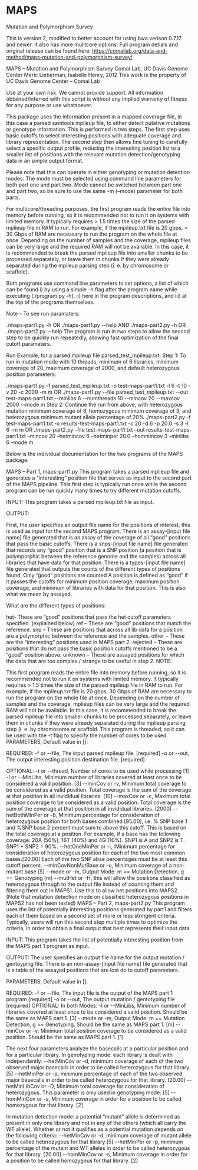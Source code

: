 # MAPS
Mutation and Polymorphism Survey

This is version 2, modified to better account for using bwa verison 0.7.17 and newer. It also has more mulitcore options. Full program detials and original release can be found here: https://comailab.org/data-and-method/maps-mutation-and-polymorphism-survey/

MAPS – Mutation and Polymorphism Survey
Comai Lab, UC Davis Genome Center 
Meric Lieberman, Isabelle Henry, 2012 
This work is the property of UC Davis Genome Center – Comai Lab 

Use at your own risk. 
We cannot provide support. 
All information obtained/inferred with this script is without any implied warranty of fitness for any purpose or use whatsoever. 


This package uses the information present in a mapped coverage file, in this case a parsed samtools mpileup file, to either detect putative mutations or genotype information. This is performed in two steps. The first step uses basic cutoffs to select interesting positions with adequate coverage and library representation. The second step then allows fine tuning to carefully select a specific output profile, reducing the interesting position list to a smaller list of positions with the relevant mutation detection/genotyping data in an simple output format. 

Please note that this can operate in either genotyping or mutation detection modes. The mode must be selected using command line parameters for both part one and part two. Mode cannot be switched between part one and part two, so be sure to use the same -m (–mode) parameter for both parts.

For multicore/threading purposes, the first program reads the entire file into memory before running, so it is recommended not to run it on systems with limited memory. It typically requires > 1.5 times the size of the parsed mpileup file in RAM to run. For example, if the mpileup.txt file is 20 gbps, > 30 Gbps of RAM are necessary to run the program on the whole file at once. Depending on the number of samples and the coverage, mpileup files can be very large and the required RAM will not be available. In this case, it is recommended to break the parsed mpileup file into smaller chunks to be processed separately, or leave them in chunks if they were already separated during the mpileup parsing step (i. e. by chromosome or scaffold).

Both programs use command line parameters to set options, a list of which can be found i) by using a simple -h flag after the program name while executing (./program.py -h), ii) here in the program descriptions, and iii) at the top of the programs themselves.

Note – To see run paramaters:

./maps-part1.py -h OR ./maps-part1.py --help
AND
./maps-part2.py -h OR ./maps-part2.py --help
The program is run in two steps to allow the second step to be quickly run repeatedly, allowing fast optimization of the final cutoff parameters.


Run Example, for a parsed mpileup file parsed_test_mpileup.txt.
Step 1: To run in mutation mode with 10 threads, minimum of 6 libraries, minimum coverage of 20, maximum coverage of 2000, and default heterozygous position parameters:

./maps-part1.py -f parsed_test_mpileup.txt -o test-maps-part1.txt -l 6 -t 10 -v 20 -c 2000 -m m
OR
./maps-part1.py --file parsed_test_mpileup.txt --out test-maps-part1.txt --minlibs 6 --numthreads 10 --mincov 20 --maxcov 2000 --mode m
Step 2: Continue the run from above, with heterozygous mutation minimum coverage of 6, homozygous minimum coverage of 3, and heterozygous minimum mutant allele percentage of 20%
./maps-part2.py -f test-maps-part1.txt -o results-test-maps-part1.txt -c 20 -d 6 -p 20.0 -s 3 -l 6 -m m
OR
./maps-part2.py –file test-maps-part1.txt –out results-test-maps-part1.txt –mincov 20 –hetmincov 6 –hetminper 20.0 –hommincov 3 –minlibs 6 –mode m

Below is the individual documentation for the two programs of the MAPS package.

MAPS – Part 1, maps-part1.py
This program takes a parsed mpileup file and generates a “interesting” position file that serves as input to the second part of the MAPS pipeline. This first step is typically run once while the second program can be run quickly many times to try different mutation cutoffs.

INPUT: This program takes a parsed mpileup.txt file as input.

OUTPUT:

First, the user specifies an output file name for the positions of interest, this is used as input for the second MAPS program.
There is an assay-[input file name] file generated that is an assay of the coverage of all “good” positions that pass the basic cutoffs.
There is a snps-[input file name] file generated that records any “good” position that is a SNP position (a position that is polymporphic between the reference genome and the samples) across all libraries that have data for that position.
There is a types-[input file name] file generated that outputs the counts of the different types of positions found. Only “good” positions are counted
A position is defined as “good” if it passes the cutoffs for minimum position coverage, maximum position coverage, and minimum of libraries with data for that position. This is also what we mean by assayed.

What are the different types of positions:

het- These are “good” positions that pass the het cutoff parameters specified. (explained below)
ref – These are “good” positions that match the reference.
snp – These are positions that across all lib data for a position are a polymorphic between the reference and the samples.
other – These are the “interesting” positions used in MAPS part 2.
rejected – These are positions that do not pass the basic position cutoffs mentioned to be a “good” position above.
unknown – These are assayed positions for which the data that are too complex / strange to be useful in step 2.
NOTE:

This first program reads the entire file into memory before running, so it is recommended not to run it on systems with limited memory. It typically requires > 1.5 times the size of the parsed mpileup file in RAM to run. For example, if the mpileup.txt file is 20 gbps, 30 Gbps of RAM are necessary to run the program on the whole file at once. Depending on the number of samples and the coverage, mpileup files can be very large and the required RAM will not be available. In this case, it is recommended to break the parsed mpileup file into smaller chunks to be processed separately, or leave them in chunks if they were already separated during the mpileup parsing step (i. e. by chromosome or scaffold.
This program is threaded, so it can be used with the -t flag to specify the number of cores to be used.
PARAMETERS, Default value in []:

REQUIRED:
-f or --file, The input parsed mpileup file. [required]
-o or --out, The output interesting position destination file. [required]

OPTIONAL:
-t or --thread, Number of cores to be used while processing [1] 
-l or --MinLibs, Minimum number of libraries covered at least once to be considered a valid position. [3] 
--minCov or -v, Minimum total coverage to be considered as a valid position. Total coverage is the sum of the coverage at that position in all invididual libraries. [10] 
--maxCov or -c, Maximum total position coverage to be considered as a valid position. Total coverage is the sum of the coverage at that position in all invididual libraries. [2000]
--hetBothMinPer or -b, Minimum percentage for consideration of heterozygous position for both bases combined [95.00], i.e. % SNP base 1 and %SNP base 2 percent must sum to above this cutoff. This is based on the total coverage at a position. For example, if a base has the following coverage: 20A (50%), 16T (40%) and 4G (10%). SNP1 is A and SNP2 is T. SNP1 + SNP2 = 90%.
--hetOneMinPer or -i, :Minimum percentage for consideration of heterozygous position for each of the two most common bases.[20.00] Each of the two SNP abse percentages must be at least this cutoff percent.
--minCovNonMutBase or -u, Minimum coverage of a non-mutant base [5] --mode or -m, Output Mode: m == Mutation Detection, g == Genotyping [m]
--mutHet or -H, this will allow the positions classified as heterozygous through to the output file instead of counting them and filtering them out in MAPS1. Use this to allow het positions into MAPS2. (Note that mutation detection mode on classified heterozygous positions in MAPS2 has not been tested)
MAPS – Part 2, maps-part2.py
This program uses the list of potentially interesting positions generated by part1 and filters each of them based on a second set of more or less stringent criteria. Typically, users will run this second step multiple times to optimize the criteria, in order to obtain a final output that best represents their input data.

INPUT:
This program takes the list of potentially interesting position from the MAPS part 1 program as input.

OUTPUT: 
The user specifies an output file name for the output mutation / gentoyping file. 
There is an non-assay-[input file name] file generated that is a table of the assayed positions that are lost do to cutoff parameters.

PARAMETERS, Default value in []:

REQUIRED:
-f or --file, The input file is the output of the MAPS part 1 program [required]
-o or --out, The output mutation / gentotyping file [required]
OPTIONAL:
In both Modes:
-l or --MinLibs, Minimum number of libraries covered at least once to be considered a valid position. Should be the same as MAPS part 1. [3]
--mode or -m, Output Mode: m == Mutation Detection, g == Genotyping. Should be the same as MAPS part 1. [m]
--minCov or -v, Minimum total position coverage to be considered as a valid position. Should be the same as MAPS part 1. [1]

The next four parameters analyze the basecalls at a particular position and for a particular library.
In genotyping mode: each library is dealt with independently.
--hetMinCov or -d, minimum coverage of each of the two observed major basecalls in order to be called heterozygous for that library. [5]
--hetMinPer or -p, minimum percentage of each of the two observed major basecalls in order to be called heterozygous for that library. [20.00]
--hetMinLibCov or -D, Minimum total coverage for consideration of heterozygous. This parameter is only used in genotyping mode. [5]
--homMinCov or -s, Minimum coverage in order for a position to be called homozygous for that library. [2]

In mutation detection mode: a potential “mutant” allele is determined as present in only one library and not in any of the others (which all carry the WT allele). 
Whether or not it qualifies as a potential mutation depends on the following criteria:
--hetMinCov or -d, minimum coverage of mutant allele to be called heterozygous for that library [5]
--hetMinPer or -p, minimum percentage of the mutant and WT alleles in order to be called heterozygous for that library. [20.00]
--homMinCov or -s, Minimum coverage in order for a position to be called homozygous for that library. [2]
